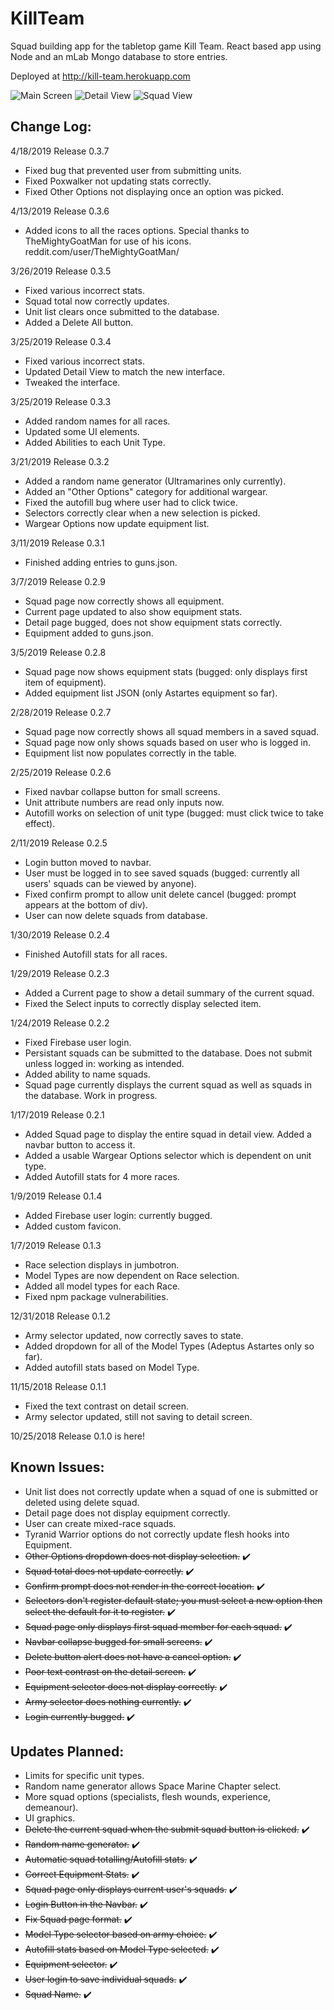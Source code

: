 # KillTeam
Squad building app for the tabletop game Kill Team. React based app using Node and an mLab Mongo database to store entries. 

Deployed at http://kill-team.herokuapp.com

![Main Screen](./client/public/killteam1.png)
![Detail View](./client/public/killteam2.png)
![Squad View](./client/public/killteam3.png)

## Change Log:
4/18/2019
Release 0.3.7
* Fixed bug that prevented user from submitting units.
* Fixed Poxwalker not updating stats correctly.
* Fixed Other Options not displaying once an option was picked.

4/13/2019
Release 0.3.6
* Added icons to all the races options. Special thanks to TheMightyGoatMan for use of his icons. reddit.com/user/TheMightyGoatMan/

3/26/2019
Release 0.3.5
* Fixed various incorrect stats.
* Squad total now correctly updates.
* Unit list clears once submitted to the database.
* Added a Delete All button.

3/25/2019
Release 0.3.4
* Fixed various incorrect stats.
* Updated Detail View to match the new interface.
* Tweaked the interface.

3/25/2019
Release 0.3.3
* Added random names for all races.
* Updated some UI elements.
* Added Abilities to each Unit Type.

3/21/2019
Release 0.3.2
* Added a random name generator (Ultramarines only currently).
* Added an "Other Options" category for additional wargear.
* Fixed the autofill bug where user had to click twice.
* Selectors correctly clear when a new selection is picked.
* Wargear Options now update equipment list.

3/11/2019
Release 0.3.1
* Finished adding entries to guns.json.

3/7/2019
Release 0.2.9
* Squad page now correctly shows all equipment.
* Current page updated to also show equipment stats.
* Detail page bugged, does not show equipment stats correctly.
* Equipment added to guns.json.

3/5/2019
Release 0.2.8
* Squad page now shows equipment stats (bugged: only displays first item of equipment).
* Added equipment list JSON (only Astartes equipment so far).

2/28/2019
Release 0.2.7
* Squad page now correctly shows all squad members in a saved squad.
* Squad page now only shows squads based on user who is logged in.
* Equipment list now populates correctly in the table.

2/25/2019
Release 0.2.6
* Fixed navbar collapse button for small screens.
* Unit attribute numbers are read only inputs now.
* Autofill works on selection of unit type (bugged: must click twice to take effect).

2/11/2019
Release 0.2.5
* Login button moved to navbar.
* User must be logged in to see saved squads (bugged: currently all users' squads can be viewed by anyone).
* Fixed confirm prompt to allow unit delete cancel (bugged: prompt appears at the bottom of div).
* User can now delete squads from database.

1/30/2019
Release 0.2.4
* Finished Autofill stats for all races.

1/29/2019
Release 0.2.3
* Added a Current page to show a detail summary of the current squad.
* Fixed the Select inputs to correctly display selected item.

1/24/2019
Release 0.2.2
* Fixed Firebase user login.
* Persistant squads can be submitted to the database. Does not submit unless logged in: working as intended.
* Added ability to name squads.
* Squad page currently displays the current squad as well as squads in the database. Work in progress.

1/17/2019
Release 0.2.1
* Added Squad page to display the entire squad in detail view. Added a navbar button to access it.
* Added a usable Wargear Options selector which is dependent on unit type.
* Added Autofill stats for 4 more races.

1/9/2019
Release 0.1.4
* Added Firebase user login: currently bugged.
* Added custom favicon.

1/7/2019
Release 0.1.3
* Race selection displays in jumbotron.
* Model Types are now dependent on Race selection.
* Added all model types for each Race.
* Fixed npm package vulnerabilities.

12/31/2018
Release 0.1.2
* Army selector updated, now correctly saves to state.
* Added dropdown for all of the Model Types (Adeptus Astartes only so far).
* Added autofill stats based on Model Type.

11/15/2018
Release 0.1.1
* Fixed the text contrast on detail screen.
* Army selector updated, still not saving to detail screen.

10/25/2018
Release 0.1.0 is here!

## Known Issues:

* Unit list does not correctly update when a squad of one is submitted or deleted using delete squad.
* Detail page does not display equipment correctly.
* User can create mixed-race squads.
* Tyranid Warrior options do not correctly update flesh hooks into Equipment.
* <s>Other Options dropdown does not display selection.</s> ✔️
* <s>Squad total does not update correctly.</s> ✔️
* <s>Confirm prompt does not render in the correct location.</s> ✔️
* <s>Selectors don't register default state; you must select a new option then select the default for it to register.</s> ✔️
* <s>Squad page only displays first squad member for each squad.</s> ✔️
* <s>Navbar collapse bugged for small screens.</s> ✔️
* <s>Delete button alert does not have a cancel option.</s> ✔️
* <s>Poor text contrast on the detail screen.</s> ✔️
* <s>Equipment selector does not display correctly.</s> ✔️
* <s>Army selector does nothing currently.</s> ✔️
* <s>Login currently bugged.</s> ✔️

## Updates Planned:

* Limits for specific unit types.
* Random name generator allows Space Marine Chapter select.
* More squad options (specialists, flesh wounds, experience, demeanour).
* UI graphics.
* <s>Delete the current squad when the submit squad button is clicked.</s> ✔️
* <s>Random name generator.</s> ✔️
* <s>Automatic squad totalling/Autofill stats.</s> ✔️
* <s>Correct Equipment Stats.</s> ✔️
* <s>Squad page only displays current user's squads.</s> ✔️
* <s>Login Button in the Navbar.</s> ✔️
* <s>Fix Squad page format.</s> ✔️
* <s>Model Type selector based on army choice.</s> ✔️
* <s>Autofill stats based on Model Type selected.</s> ✔️
* <s>Equipment selector.</s> ✔️
* <s>User login to save individual squads.</s> ✔️
* <s>Squad Name.</s> ✔️
